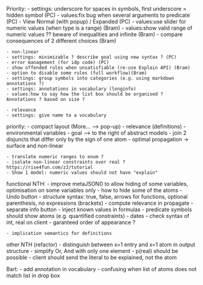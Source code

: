Priority:
    - settings: underscore for spaces in symbols, first underscore = hidden symbol (PC)
    - values:fix bug when several arguments to predicate (PC)
    - View Normal (with popup) / Expanded (PC)
    - values:use slider for numeric values (when type is a range) (Bram)
    - values:show valid range of numeric values ?? beware of inequalities and infinite (Bram)
    - compare consequences of 2 different choices (Bram)

    - non-linear
    - settings: minimizable ? describe goal using new syntax ? (PC)
    - error management (for idp code) (PC)
    - show offended rules when unsatisfiable (re-use Explain API) (Bram)
    - option to disable some rules (full workflow)(Bram)
    - settings: group symbols into categories (e.g. using markdown annotations ?)
    - settings: annotations in vocabulary (longinfo)
    - values:how to say how the list box should be organised ?  Annotations ? based on size ?

    - relevance
    - settings: give name to a vocabulary


priority:
    - compact layout (More... --> pop-up)
    - relevance (definitions)
    - environmental variables
    - goal --> to the right of abstract models
    - join 2 disjuncts that differ only by the sign of one atom
    - optimal propagation -> surface and non-linear


    - translate numeric ranges to enum ?
    - isolate non-linear constraints over real ? https://rise4fun.com/z3/tutorial
    - Show 1 model: numeric values should not have "explain"

functional NTH:
    - improve metaJSON() to allow hiding of some variables, optimisation on some variables only
    - how to hide some of the atoms
    - Undo button
    - structure syntax: true, false, arrows for functions, optional parenthesis, no expressions (brackets)
    - compute relevance in propagate
    - separate info button
    - inject known values in formulas
    - predicate symbols should show atoms (e.g. quantified constraints)
    - dates
    - check syntax of int, real on client
    - garanteed order of appearance ?

    - implication semantics for definitions

other NTH (refactor)
    - distinguish between x=1 entry and x=1 atom in output structure
    - simplify Or, And with only one element
    - p(real) should be possible
    - client should send the literal to be explained, not the atom



Bart:
    - add annotation in vocabulary
    - confusing when list of atoms does not match list in drop box
